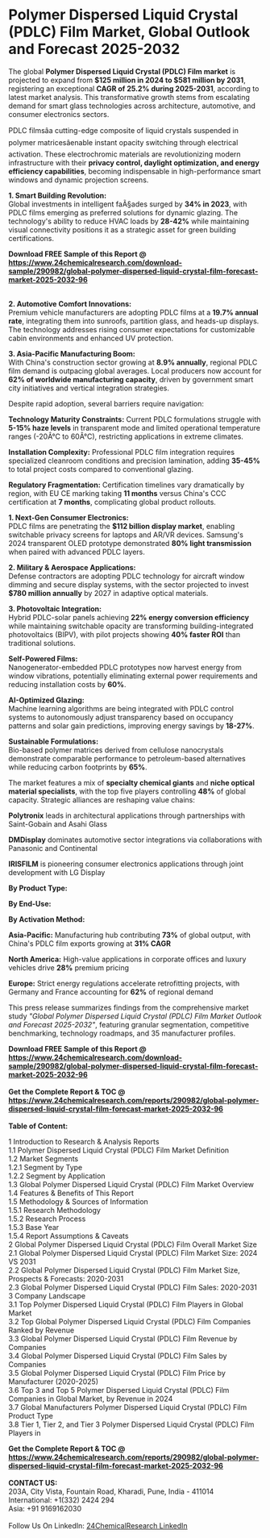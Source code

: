 <h1>Polymer Dispersed Liquid Crystal (PDLC) Film Market, Global Outlook and Forecast 2025-2032</h1><p>The global <strong>Polymer Dispersed Liquid Crystal (PDLC) Film market</strong> is projected to expand from <strong>$125 million in 2024 to $581 million by 2031</strong>, registering an exceptional <strong>CAGR of 25.2% during 2025-2031</strong>, according to latest market analysis. This transformative growth stems from escalating demand for smart glass technologies across architecture, automotive, and consumer electronics sectors.</p><p>PDLC filmsâa cutting-edge composite of liquid crystals suspended in polymer matricesâenable instant opacity switching through electrical activation. These electrochromic materials are revolutionizing modern infrastructure with their <strong>privacy control, daylight optimization, and energy efficiency capabilities</strong>, becoming indispensable in high-performance smart windows and dynamic projection screens.</p><p><strong>1. Smart Building Revolution:</strong><br>
Global investments in intelligent faÃ§ades surged by <strong>34% in 2023</strong>, with PDLC films emerging as preferred solutions for dynamic glazing. The technology's ability to reduce HVAC loads by <strong>28-42%</strong> while maintaining visual connectivity positions it as a strategic asset for green building certifications.</p><div><b>Download FREE Sample of this Report @ 
            <a href="https://www.24chemicalresearch.com/download-sample/290982/global-polymer-dispersed-liquid-crystal-film-forecast-market-2025-2032-96">
            https://www.24chemicalresearch.com/download-sample/290982/global-polymer-dispersed-liquid-crystal-film-forecast-market-2025-2032-96</a></b></div><br><p><strong>2. Automotive Comfort Innovations:</strong><br>
Premium vehicle manufacturers are adopting PDLC films at a <strong>19.7% annual rate</strong>, integrating them into sunroofs, partition glass, and heads-up displays. The technology addresses rising consumer expectations for customizable cabin environments and enhanced UV protection.</p><p><strong>3. Asia-Pacific Manufacturing Boom:</strong><br>
With China's construction sector growing at <strong>8.9% annually</strong>, regional PDLC film demand is outpacing global averages. Local producers now account for <strong>62% of worldwide manufacturing capacity</strong>, driven by government smart city initiatives and vertical integration strategies.</p><p>Despite rapid adoption, several barriers require navigation:</p><p><strong>Technology Maturity Constraints:</strong> Current PDLC formulations struggle with <strong>5-15% haze levels</strong> in transparent mode and limited operational temperature ranges (-20Â°C to 60Â°C), restricting applications in extreme climates.</p><p><strong>Installation Complexity:</strong> Professional PDLC film integration requires specialized cleanroom conditions and precision lamination, adding <strong>35-45%</strong> to total project costs compared to conventional glazing.</p><p><strong>Regulatory Fragmentation:</strong> Certification timelines vary dramatically by region, with EU CE marking taking <strong>11 months</strong> versus China's CCC certification at <strong>7 months</strong>, complicating global product rollouts.</p><p><strong>1. Next-Gen Consumer Electronics:</strong><br>
PDLC films are penetrating the <strong>$112 billion display market</strong>, enabling switchable privacy screens for laptops and AR/VR devices. Samsung's 2024 transparent OLED prototype demonstrated <strong>80% light transmission</strong> when paired with advanced PDLC layers.</p><p><strong>2. Military &amp; Aerospace Applications:</strong><br>
Defense contractors are adopting PDLC technology for aircraft window dimming and secure display systems, with the sector projected to invest <strong>$780 million annually</strong> by 2027 in adaptive optical materials.</p><p><strong>3. Photovoltaic Integration:</strong><br>
Hybrid PDLC-solar panels achieving <strong>22% energy conversion efficiency</strong> while maintaining switchable opacity are transforming building-integrated photovoltaics (BIPV), with pilot projects showing <strong>40% faster ROI</strong> than traditional solutions.</p><p><strong>Self-Powered Films:</strong><br>
	Nanogenerator-embedded PDLC prototypes now harvest energy from window vibrations, potentially eliminating external power requirements and reducing installation costs by <strong>60%</strong>.</p><p><strong>AI-Optimized Glazing:</strong><br>
	Machine learning algorithms are being integrated with PDLC control systems to autonomously adjust transparency based on occupancy patterns and solar gain predictions, improving energy savings by <strong>18-27%</strong>.</p><p><strong>Sustainable Formulations:</strong><br>
	Bio-based polymer matrices derived from cellulose nanocrystals demonstrate comparable performance to petroleum-based alternatives while reducing carbon footprints by <strong>65%</strong>.</p><p>The market features a mix of <strong>specialty chemical giants</strong> and <strong>niche optical material specialists</strong>, with the top five players controlling <strong>48%</strong> of global capacity. Strategic alliances are reshaping value chains:</p><p><strong>Polytronix</strong> leads in architectural applications through partnerships with Saint-Gobain and Asahi Glass</p><p><strong>DMDisplay</strong> dominates automotive sector integrations via collaborations with Panasonic and Continental</p><p><strong>IRISFILM</strong> is pioneering consumer electronics applications through joint development with LG Display</p><p><strong>By Product Type:</strong></p><p><strong>By End-Use:</strong></p><p><strong>By Activation Method:</strong></p><p><strong>Asia-Pacific:</strong> Manufacturing hub contributing <strong>73%</strong> of global output, with China's PDLC film exports growing at <strong>31% CAGR</strong></p><p><strong>North America:</strong> High-value applications in corporate offices and luxury vehicles drive <strong>28%</strong> premium pricing</p><p><strong>Europe:</strong> Strict energy regulations accelerate retrofitting projects, with Germany and France accounting for <strong>62%</strong> of regional demand</p><p>This press release summarizes findings from the comprehensive market study <em>"Global Polymer Dispersed Liquid Crystal (PDLC) Film Market Outlook and Forecast 2025-2032"</em>, featuring granular segmentation, competitive benchmarking, technology roadmaps, and 35 manufacturer profiles.</p><div><b>Download FREE Sample of this Report @ 
            <a href="https://www.24chemicalresearch.com/download-sample/290982/global-polymer-dispersed-liquid-crystal-film-forecast-market-2025-2032-96">
            https://www.24chemicalresearch.com/download-sample/290982/global-polymer-dispersed-liquid-crystal-film-forecast-market-2025-2032-96</a></b></div><br><div><b>Get the Complete Report & TOC @ 
            <a href="https://www.24chemicalresearch.com/reports/290982/global-polymer-dispersed-liquid-crystal-film-forecast-market-2025-2032-96">
            https://www.24chemicalresearch.com/reports/290982/global-polymer-dispersed-liquid-crystal-film-forecast-market-2025-2032-96</a></b></div><br>
            <b>Table of Content:</b><p>1 Introduction to Research & Analysis Reports<br />
 1.1 Polymer Dispersed Liquid Crystal (PDLC) Film Market Definition<br />
 1.2 Market Segments<br />
 1.2.1 Segment by Type<br />
 1.2.2 Segment by Application<br />
 1.3 Global Polymer Dispersed Liquid Crystal (PDLC) Film Market Overview<br />
 1.4 Features & Benefits of This Report<br />
 1.5 Methodology & Sources of Information<br />
 1.5.1 Research Methodology<br />
 1.5.2 Research Process<br />
 1.5.3 Base Year<br />
 1.5.4 Report Assumptions & Caveats<br />
2 Global Polymer Dispersed Liquid Crystal (PDLC) Film Overall Market Size<br />
 2.1 Global Polymer Dispersed Liquid Crystal (PDLC) Film Market Size: 2024 VS 2031<br />
 2.2 Global Polymer Dispersed Liquid Crystal (PDLC) Film Market Size, Prospects & Forecasts: 2020-2031<br />
 2.3 Global Polymer Dispersed Liquid Crystal (PDLC) Film Sales: 2020-2031<br />
3 Company Landscape<br />
 3.1 Top Polymer Dispersed Liquid Crystal (PDLC) Film Players in Global Market<br />
 3.2 Top Global Polymer Dispersed Liquid Crystal (PDLC) Film Companies Ranked by Revenue<br />
 3.3 Global Polymer Dispersed Liquid Crystal (PDLC) Film Revenue by Companies<br />
 3.4 Global Polymer Dispersed Liquid Crystal (PDLC) Film Sales by Companies<br />
 3.5 Global Polymer Dispersed Liquid Crystal (PDLC) Film Price by Manufacturer (2020-2025)<br />
 3.6 Top 3 and Top 5 Polymer Dispersed Liquid Crystal (PDLC) Film Companies in Global Market, by Revenue in 2024<br />
 3.7 Global Manufacturers Polymer Dispersed Liquid Crystal (PDLC) Film Product Type<br />
 3.8 Tier 1, Tier 2, and Tier 3 Polymer Dispersed Liquid Crystal (PDLC) Film Players in </p><div><b>Get the Complete Report & TOC @ 
            <a href="https://www.24chemicalresearch.com/reports/290982/global-polymer-dispersed-liquid-crystal-film-forecast-market-2025-2032-96">
            https://www.24chemicalresearch.com/reports/290982/global-polymer-dispersed-liquid-crystal-film-forecast-market-2025-2032-96</a></b></div><br><b>CONTACT US:</b><br>
            203A, City Vista, Fountain Road, Kharadi, Pune, India - 411014<br>
            International: +1(332) 2424 294<br>
            Asia: +91 9169162030 <br><br>
            Follow Us On LinkedIn: <a href="https://www.linkedin.com/company/24chemicalresearch/">24ChemicalResearch LinkedIn</a>